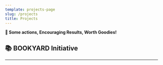 ```yaml
---
template: projects-page
slug: /projects
title: Projects
---
```

**🎁 Some actions, Encouraging Results, Worth Goodies!**
<br>
## 📚 BOOKYARD Initiative
---